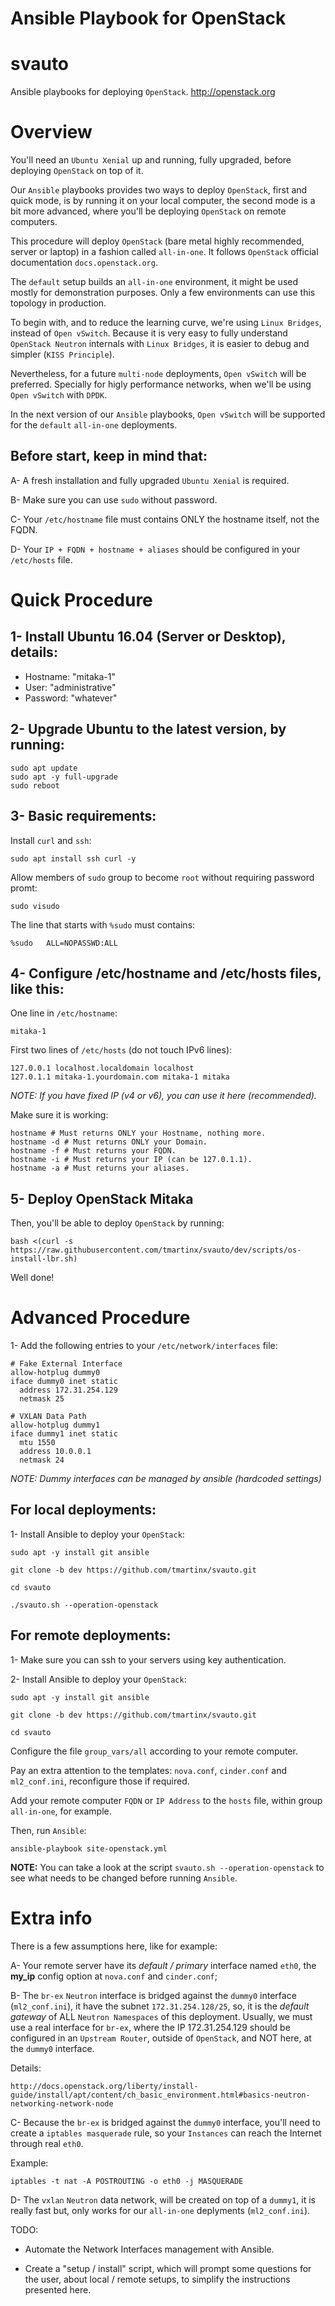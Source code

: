 ﻿# Ansible Playbook for OpenStack

# svauto

Ansible playbooks for deploying `OpenStack`.  http://openstack.org

# Overview

You'll need an `Ubuntu Xenial` up and running, fully upgraded, before deploying `OpenStack` on top of it.

Our `Ansible` playbooks provides two ways to deploy `OpenStack`, first and quick mode, is by running it on your local computer, the second mode is a bit more advanced, where you'll be deploying `OpenStack` on remote computers.

This procedure will deploy `OpenStack` (bare metal highly recommended, server or laptop) in a fashion called `all-in-one`. It follows `OpenStack` official documentation `docs.openstack.org`.

The `default` setup builds an `all-in-one` environment, it might be used mostly for demonstration purposes. Only a few environments can use this topology in production.

To begin with, and to reduce the learning curve, we're using `Linux Bridges`, instead of `Open vSwitch`. Because it is very easy to fully understand `OpenStack Neutron` internals with `Linux Bridges`, it is easier to debug and simpler (`KISS Principle`).

Nevertheless, for a future `multi-node` deployments, `Open vSwitch` will be preferred. Specially for higly performance networks, when we'll be using `Open vSwitch` with `DPDK`.

In the next version of our `Ansible` playbooks, `Open vSwitch` will be supported for the `default` `all-in-one` deployments.

## Before start, keep in mind that:

A- A fresh installation and fully upgraded `Ubuntu Xenial` is required.

B- Make sure you can use `sudo` without password.

C- Your `/etc/hostname` file must contains ONLY the hostname itself, not the FQDN.

D- Your `IP + FQDN + hostname + aliases` should be configured in your `/etc/hosts` file.

# Quick Procedure

## 1- Install Ubuntu 16.04 (Server or Desktop), details:

* Hostname: "mitaka-1"
* User: "administrative"
* Password: "whatever"

## 2- Upgrade Ubuntu to the latest version, by running:

    sudo apt update
    sudo apt -y full-upgrade
    sudo reboot

## 3- Basic requirements:

Install `curl` and `ssh`:

    sudo apt install ssh curl -y

Allow members of `sudo` group to become `root` without requiring password promt:

    sudo visudo

The line that starts with `%sudo` must contains:

    %sudo   ALL=NOPASSWD:ALL

## 4- Configure /etc/hostname and /etc/hosts files, like this:

One line in `/etc/hostname`:

    mitaka-1

First two lines of `/etc/hosts` (do not touch IPv6 lines):

    127.0.0.1 localhost.localdomain localhost
    127.0.1.1 mitaka-1.yourdomain.com mitaka-1 mitaka

*NOTE: If you have fixed IP (v4 or v6), you can use it here (recommended).*

Make sure it is working:

    hostname # Must returns ONLY your Hostname, nothing more.
    hostname -d # Must returns ONLY your Domain.
    hostname -f # Must returns your FQDN.
    hostname -i # Must returns your IP (can be 127.0.1.1).
    hostname -a # Must returns your aliases.

## 5- Deploy OpenStack Mitaka

Then, you'll be able to deploy `OpenStack` by running:

    bash <(curl -s https://raw.githubusercontent.com/tmartinx/svauto/dev/scripts/os-install-lbr.sh)

Well done!

# Advanced Procedure

1- Add the following entries to your `/etc/network/interfaces` file:

    # Fake External Interface
    allow-hotplug dummy0
    iface dummy0 inet static
      address 172.31.254.129
      netmask 25

    # VXLAN Data Path
    allow-hotplug dummy1
    iface dummy1 inet static
      mtu 1550
      address 10.0.0.1
      netmask 24

*NOTE: Dummy interfaces can be managed by ansible (hardcoded settings)*

## For local deployments:

1- Install Ansible to deploy your `OpenStack`:

    sudo apt -y install git ansible

    git clone -b dev https://github.com/tmartinx/svauto.git

    cd svauto

    ./svauto.sh --operation-openstack

## For remote deployments:

1- Make sure you can ssh to your servers using key authentication.

2- Install Ansible to deploy your `OpenStack`:

    sudo apt -y install git ansible

    git clone -b dev https://github.com/tmartinx/svauto.git

    cd svauto

Configure the file `group_vars/all` according to your remote computer.

Pay an extra attention to the templates: `nova.conf`, `cinder.conf` and `ml2_conf.ini`, reconfigure those if required.

Add your remote computer `FQDN` or `IP Address` to the `hosts` file, within group `all-in-one`, for example.

Then, run `Ansible`:

    ansible-playbook site-openstack.yml

**NOTE:** You can take a look at the script `svauto.sh --operation-openstack` to see what needs to be changed before running `Ansible`.

# Extra info

There is a few assumptions here, like for example:

A- Your remote server have its *default / primary* interface named `eth0`, the **my_ip** config option at `nova.conf` and `cinder.conf`;

B- The `br-ex` `Neutron` interface is bridged against the `dummy0` interface (`ml2_conf.ini`), it have the subnet `172.31.254.128/25`, so, it is the *default gateway* of ALL `Neutron Namespaces` of this deployment. Usually, we must use a real interface for `br-ex`, where the IP 172.31.254.129 should be configured in an `Upstream Router`, outside of `OpenStack`, and NOT here, at the `dummy0` interface.

Details:

    http://docs.openstack.org/liberty/install-guide/install/apt/content/ch_basic_environment.html#basics-neutron-networking-network-node

C- Because the `br-ex` is bridged against the `dummy0` interface, you'll need to create a `iptables masquerade` rule, so your `Instances` can reach the Internet through real `eth0`.

Example:

    iptables -t nat -A POSTROUTING -o eth0 -j MASQUERADE

D- The `vxlan` `Neutron` data network, will be created on top of a `dummy1`, it is really fast but, only works for our `all-in-one` deplyments (`ml2_conf.ini`).

TODO:

- Automate the Network Interfaces management with Ansible.

- Create a "setup / install" script, which will prompt some questions for the user, about local / remote setups, to simplify the instructions presented here.
